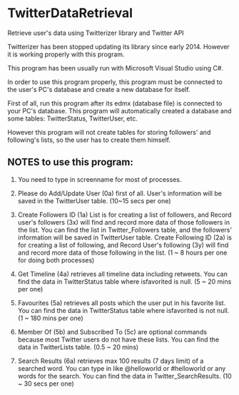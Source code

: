 # TwitterDataRetrieval
Retrieve user's data using Twitterizer library and Twitter API

Twitterizer has been stopped updating its library since early 2014. 
However it is working properly with this program.

This program has been usually run with Microsoft Visual Studio using C#.

In order to use this program properly, this program must be connected to the user's PC's database and create a new database for itself.

First of all, run this program after its edmx (database file) is connected to your PC's database.
This program will automatically created a database and some tables: TwitterStatus, TwitterUser, etc.

However this program will not create tables for storing followers' and following's lists, so the user has to create them himself.

NOTES to use this program:
---------------------------------------------------------------------------------------------------------------------------------------

1. You need to type in screenname for most of processes. 

2. Please do Add/Update User (0a) first of all. User's information will be saved in the TwitterUser table. (10~15 secs per one)

3. Create Followers ID (1a) List is for creating a list of followers, and Record user's followers (3x) will find and record more data of those followers in the list.
You can find the list in Twitter_Followers table, and the followers' information will be saved in TwitterUser table. 
Create Following ID (2a) is for creating a list of following, and Record User's following (3y) will find and record more data of those following in the list. (1 ~ 8 hours per one for doing both processes)

4. Get Timeline (4a) retrieves all timeline data including retweets. You can find the data in TwitterStatus table where isfavorited is null. (5 ~ 20 mins per one)

5. Favourites (5a) retrieves all posts which the user put in his favorite list. You can find the data in TwitterStatus table where isfavorited is not null. (1 ~ 180 mins per one)

6. Member Of (5b) and Subscribed To (5c) are optional commands because most Twitter users do not have these lists. You can find the data in TwitterLists table. (0.5 ~ 20 mins)

7. Search Results (6a) retrieves max 100 results (7 days limit) of a searched word. You can type in like @helloworld or #helloworld or any words for the search.
You can find the data in Twitter_SearchResults. (10 ~ 30 secs per one)
